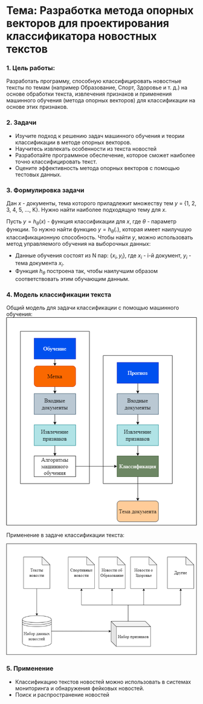 # Тема: Разработка метода опорных векторов для проектирования классификатора новостных текстов 

### 1. Цель работы: 
Разработать программу, способную классифицировать новостные тексты по темам (например Образование, Спорт, Здоровье и т. д.) на основе обработки текста, извлечения признаков и применения машинного обучения (метода опорных векторов) для классификации на основе этих признаков.
### 2. Задачи
- Изучите подход к решению задач машинного обучения и теории классификации в методе опорных векторов.
- Научитесь извлекать особенности из текста новостей
- Разработайте программное обеспечение, которое сможет наиболее точно классифицировать текст.
- Оцените эффективность метода опорных векторов с помощью тестовых данных.
### 3. Формулировка задачи
Дан $x$ - документы, тема которого приладлежит множеству тем $y$ = {1, 2, 3, 4, 5, ..., K}. Нужно найти наиболее подходящую тему для $x$.

Пусть $y = h_{\theta}(x)$ - функция классификации для $x$, где $\theta$ - параметр функции. То нужно найти функцию $y = h_{\theta}(.)$, которая имеет наилучшую классификационную способность. Чтобы найти $y$, можно использовать метод управляемого обучения на выборочных данных:

- Данные обучения состоят из N пар: {$x_{i}, y_{i}$}, где $x_{i}$ - i-й документ, $y_{i}$ - тема документа $x_{i}$.
- Функция $h_{\theta}$ построена так, чтобы наилучшим образом соответствовать этим обучающим данным.

### 4. Модель классификации текста
Общий модель для задачи классификации с помощью машинного обучения:
![Model system classification](./model_phan_loai.png)

Применение в задаче классификации текста:

![Model system classification](./model.png)

### 5. Применение 
- Классификацию текстов новостей можно использовать в системах мониторинга и обнаружения фейковых новостей.
- Поиск и распространение новостей

